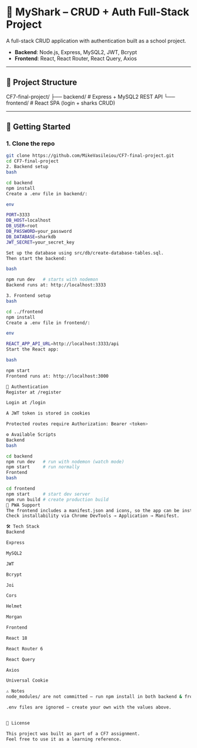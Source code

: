 # 🦈 MyShark – CRUD + Auth Full-Stack Project

A full-stack CRUD application with authentication built as a school project.  
- **Backend**: Node.js, Express, MySQL2, JWT, Bcrypt  
- **Frontend**: React, React Router, React Query, Axios  

---

## 📂 Project Structure
CF7-final-project/
├── backend/ # Express + MySQL2 REST API
└── frontend/ # React SPA (login + sharks CRUD)




---

## 🚀 Getting Started

### 1. Clone the repo
```bash
git clone https://github.com/MikeVasileiou/CF7-final-project.git
cd CF7-final-project
2. Backend setup
bash

cd backend
npm install
Create a .env file in backend/:

env

PORT=3333
DB_HOST=localhost
DB_USER=root
DB_PASSWORD=your_password
DB_DATABASE=sharkdb
JWT_SECRET=your_secret_key

Set up the database using src/db/create-database-tables.sql.
Then start the backend:

bash

npm run dev   # starts with nodemon
Backend runs at: http://localhost:3333

3. Frontend setup
bash

cd ../frontend
npm install
Create a .env file in frontend/:

env

REACT_APP_API_URL=http://localhost:3333/api
Start the React app:

bash

npm start
Frontend runs at: http://localhost:3000

🔑 Authentication
Register at /register

Login at /login

A JWT token is stored in cookies

Protected routes require Authorization: Bearer <token>

⚙️ Available Scripts
Backend
bash

cd backend
npm run dev   # run with nodemon (watch mode)
npm start     # run normally
Frontend
bash

cd frontend
npm start     # start dev server
npm run build # create production build
📱 PWA Support
The frontend includes a manifest.json and icons, so the app can be installed on desktop or mobile as a Progressive Web App (PWA).
Check installability via Chrome DevTools → Application → Manifest.

🛠️ Tech Stack
Backend

Express

MySQL2

JWT

Bcrypt

Joi

Cors

Helmet

Morgan

Frontend

React 18

React Router 6

React Query

Axios

Universal Cookie

⚠️ Notes
node_modules/ are not committed — run npm install in both backend & frontend before starting.

.env files are ignored — create your own with the values above.


📜 License

This project was built as part of a CF7 assignment.
Feel free to use it as a learning reference.